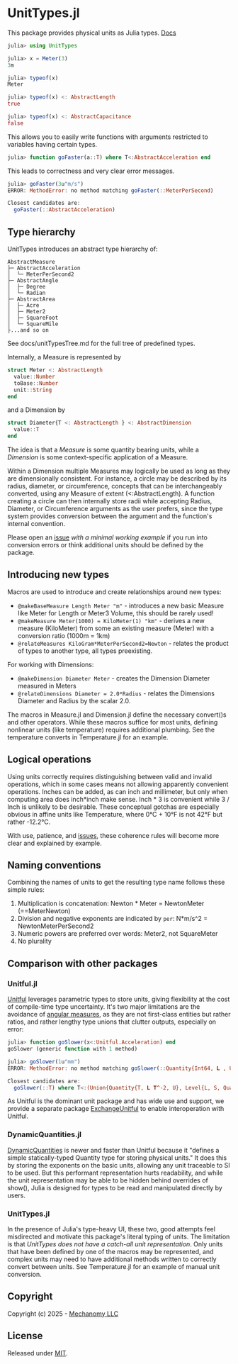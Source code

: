 # UnitTypes.jl
This package provides physical units as Julia types.
[Docs](https://mechanomy.github.io/UnitTypes.jl/dev/)

```julia
julia> using UnitTypes

julia> x = Meter(3)
3m

julia> typeof(x)
Meter

julia> typeof(x) <: AbstractLength
true

julia> typeof(x) <: AbstractCapacitance
false
```

This allows you to easily write functions with arguments restricted to variables having certain types.
```julia
julia> function goFaster(a::T) where T<:AbstractAcceleration end
```

This leads to correctness and very clear error messages.
```julia
julia> goFaster(3u"m/s")
ERROR: MethodError: no method matching goFaster(::MeterPerSecond)

Closest candidates are:
  goFaster(::AbstractAcceleration)
```

## Type hierarchy
UnitTypes introduces an abstract type hierarchy of:
```
AbstractMeasure
├─ AbstractAcceleration
│  └─ MeterPerSecond2
├─ AbstractAngle
│  ├─ Degree
│  └─ Radian
├─ AbstractArea
│  ├─ Acre
│  ├─ Meter2
│  ├─ SquareFoot
│  └─ SquareMile
├...and so on
```

See docs/unitTypesTree.md for the full tree of predefined types.

Internally, a Measure is represented by
```julia
struct Meter <: AbstractLength
  value::Number
  toBase::Number
  unit::String
end
```
and a Dimension by
```julia
struct Diameter{T <: AbstractLength } <: AbstractDimension
  value::T
end
```

The idea is that a *Measure* is some quantity bearing units, while a *Dimension* is some context-specific application of a Measure.

Within a Dimension multiple Measures may logically be used as long as they are dimensionally consistent.
For instance, a circle may be described by its radius, diameter, or circumference, concepts that can be interchangeably converted, using any Measure of extent (<:AbstractLength).
A function creating a circle can then internally store radii while accepting Radius, Diameter, or Circumference arguments as the user prefers, since the type system provides conversion between the argument and the function's internal convention.


Please open an [issue](https://github.com/mechanomy/UnitTypes.jl/issues) _with a minimal working example_ if you run into conversion errors or think additional units should be defined by the package.

## Introducing new types
Macros are used to introduce and create relationships around new types:
* `@makeBaseMeasure Length Meter "m"` - introduces a new basic Measure like Meter for Length or Meter3 Volume, this should be rarely used!
* `@makeMeasure Meter(1000) = KiloMeter(1) "km"` - derives a new measure (KiloMeter) from some an existing measure (Meter) with a conversion ratio (1000m = 1km)
* `@relateMeasures KiloGram*MeterPerSecond2=Newton` - relates the product of types to another type, all types preexisting.

For working with Dimensions:
* `@makeDimension Diameter Meter` - creates the Dimension Diameter measured in Meters
* `@relateDimensions Diameter = 2.0*Radius` - relates the Dimensions Diameter and Radius by the scalar 2.0.

The macros in Measure.jl and Dimension.jl define the necessary convert()s and other operators.
While these macros suffice for most units, defining nonlinear units (like temperature) requires additional plumbing.
See the temperature converts in Temperature.jl for an example.

## Logical operations
Using units correctly requires distinguishing between valid and invalid operations, which in some cases means not allowing apparently convenient operations.
Inches can be added, as can inch and millimeter, but only when computing area does inch*inch make sense.
Inch * 3 is convenient while 3 / Inch is unlikely to be desirable.
These conceptual gotchas are especially obvious in affine units like Temperature, where 0°C + 10°F is not 42°F but rather -12.2°C.

With use, patience, and [issues](https://github.com/mechanomy/UnitTypes.jl/issues), these coherence rules will become more clear and explained by example.

## Naming conventions
Combining the names of units to get the resulting type name follows these simple rules:
1. Multiplication is concatenation: Newton * Meter = NewtonMeter (==MeterNewton)
1. Division and negative exponents are indicated by `per`: N*m/s^2 = NewtonMeterPerSecond2
1. Numeric powers are preferred over words: Meter2, not SquareMeter
1. No plurality

## Comparison with other packages

### Unitful.jl
[Unitful](https://painterqubits.github.io/Unitful.jl/latest/) leverages parametric types to store units, giving flexibility at the cost of compile-time type uncertainty.
It's two major limitations are the avoidance of [angular measures](https://painterqubits.github.io/Unitful.jl/latest/trouble/#promotion-with-dimensionless-numbers), as they are not first-class entities but rather ratios, and rather lengthy type unions that clutter outputs, especially on error:

```julia
julia> function goSlower(x<:Unitful.Acceleration) end
goSlower (generic function with 1 method)

julia> goSlower(1u"mm")
ERROR: MethodError: no method matching goSlower(::Quantity{Int64, 𝐋 , Unitful.FreeUnits{(mm,), 𝐋 , nothing}})

Closest candidates are:
  goSlower(::T) where T<:(Union{Quantity{T, 𝐋 𝐓^-2, U}, Level{L, S, Quantity{T, 𝐋 𝐓^-2, U}} where {L, S}} where {T, U})
```

As Unitful is the dominant unit package and has wide use and support, we provide a separate package [ExchangeUnitful](https://github.com/mechanomy/ExchangeUnitful.jl) to enable interoperation with Unitful.

### DynamicQuantities.jl
[DynamicQuantities](https://github.com/SymbolicML/DynamicQuantities.jl) is newer and faster than Unitful because it "defines a simple statically-typed Quantity type for storing physical units."
It does this by storing the exponents on the basic units, allowing any unit traceable to SI to be used.
But this performant representation hurts readability, and while the unit representation may be able to be hidden behind overrides of show(), Julia is designed for types to be read and manipulated directly by users.

### UnitTypes.jl
In the presence of Julia's type-heavy UI, these two, good attempts feel misdirected and motivate this package's literal typing of units.
The limitation is that _UnitTypes does not have a catch-all unit representation_.
Only units that have been defined by one of the macros may be represented, and complex units may need to have additional methods written to correctly convert between units.
See Temperature.jl for an example of manual unit conversion.

## Copyright
Copyright (c) 2025 - [Mechanomy LLC](https://mechanomy.com)

## License
Released under [MIT](./license.md).
